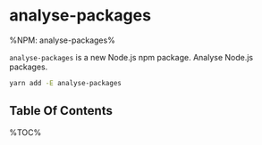# analyse-packages

%NPM: analyse-packages%

`analyse-packages` is a new Node.js npm package. Analyse Node.js packages.

```sh
yarn add -E analyse-packages
```

## Table Of Contents

%TOC%
